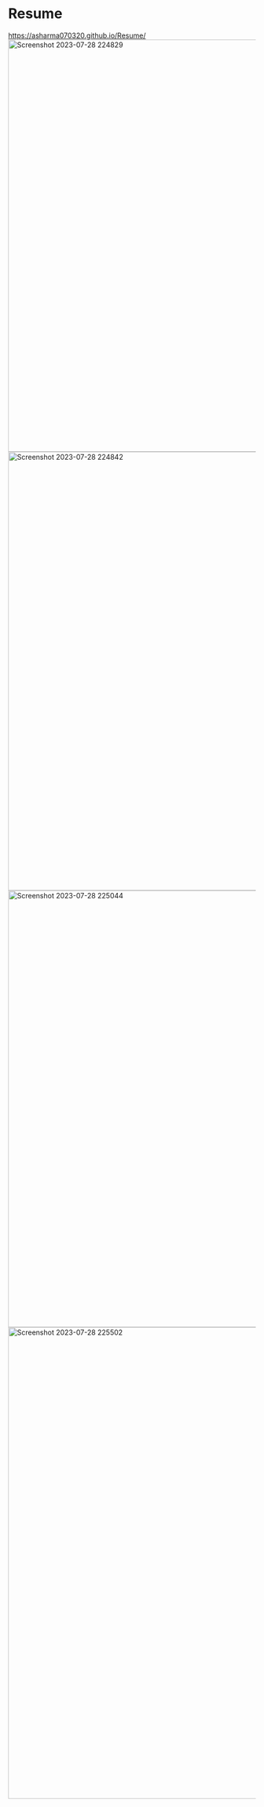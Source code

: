# Resume
https://asharma070320.github.io/Resume/
<img width="839" alt="Screenshot 2023-07-28 224829" src="https://github.com/Asharma070320/Resume/assets/127501344/fd26f919-77ac-4014-9aec-c066b199166c">
<img width="893" alt="Screenshot 2023-07-28 224842" src="https://github.com/Asharma070320/Resume/assets/127501344/b2e1ce2a-6820-463d-b690-f6252d0fd6a2">
<img width="889" alt="Screenshot 2023-07-28 225044" src="https://github.com/Asharma070320/Resume/assets/127501344/a6e4a54f-6785-445d-80b2-f21e1a13641e">
<img width="960" alt="Screenshot 2023-07-28 225502" src="https://github.com/Asharma070320/Resume/assets/127501344/d9cbaf63-051e-49ac-9f81-139b870d451a">

